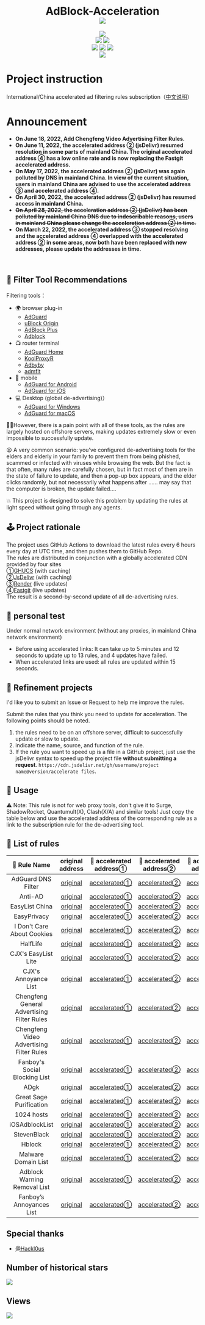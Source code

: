 <div align="center">
<h1 align="center">AdBlock-Acceleration<br><img align='middle' src='https://anay.cosr.eu.org/?text=Silentely/AdBlock-Acceleration'></img></h1>
<img align='middle' src='https://anay.cosr.eu.org/?repo=Silentely/AdBlock-Acceleration'></img>
<br>
<img src="https://img.shields.io/github/forks/Silentely/AdBlock-Acceleration?color=orange">
<img src="https://img.shields.io/github/issues/Silentely/AdBlock-Acceleration?color=green">
<br>
<img src="https://img.shields.io/github/license/Silentely/AdBlock-Acceleration?color=ff69b4">
<img src="https://img.shields.io/github/languages/code-size/Silentely/AdBlock-Acceleration?color=blueviolet">
<img src="https://img.shields.io/badge/dynamic/json?label=GitHub%20Followers&query=%24.data.totalSubs&url=https%3A%2F%2Fapi.spencerwoo.com%2Fsubstats%2F%3Fsource%3Dgithub%26queryKey%3DSilentely&labelColor=282c34&color=181717&logo=github&longCache=true "关注数量">
<br>
<img src="https://app.fossa.com/api/projects/git%2Bgithub.com%2FSilentely%2FAdBlock-Acceleration.svg?type=small">
</div>

# Project instruction 

International/China accelerated ad filtering rules subscription（[中文说明](https://github.com/Silentely/AdBlock-Acceleration/blob/main/README_CN.md)）

# Announcement  

* **On June 18, 2022, Add Chengfeng Video Advertising Filter Rules.**    
* **On June 11, 2022, the accelerated address ② (jsDelivr) resumed resolution in some parts of mainland China. The original accelerated address ④ has a low online rate and is now replacing the Fastgit accelerated address.**    
* **On May 17, 2022, the accelerated address ② (jsDelivr) was again polluted by DNS in mainland China. In view of the current situation, users in mainland China are advised to use the accelerated address ③ and accelerated address ④.**    
* **On April 30, 2022, the accelerated address ② (jsDelivr) has resumed access in mainland China.**  
* **~~On April 28, 2022, the acceleration address ② (jsDelivr) has been polluted by mainland China DNS due to indescribable reasons, users in mainland China please change the acceleration address ② in time.~~**    
* **On March 22, 2022, the accelerated address ③ stopped resolving and the accelerated address ④ overlapped with the accelerated address ② in some areas, now both have been replaced with new addresses, please update the addresses in time.**    
<br/>

## 🔖 Filter Tool Recommendations

Filtering tools：
* 🌍 browser plug-in
  * [AdGuard](https://adguard.com)
  * [uBlock Origin](https://github.com/gorhill/uBlock)
  * [AdBlock Plus](https://adblockplus.org)
  * [Adblock](https://getadblock.com)
* 📺 router terminal
  * [AdGuard Home](https://adguard.com/zh_cn/adguard-home/overview.html)
  * [KoolProxyR](https://github.com/user1121114685/koolproxyR)
  * [Adbyby](http://www.adbyby.com/)
  * [admflt](http://www.admflt.com)
* 📱 mobile 
  * [AdGuard for Android](https://adguard.com/zh_cn/adguard-android/overview.html)
  * [AdGuard for iOS](https://adguard.com/zh_cn/adguard-ios/overview.html)
* 💻 Desktop (global de-advertising)）
  * [AdGuard for Windows](https://adguard.com/zh_cn/adguard-windows/overview.html)
  * [AdGuard for macOS](https://adguard.com/zh_cn/adguard-mac/overview.html)
  
🙅‍♂️However, there is a pain point with all of these tools, as the rules are largely hosted on offshore servers, making updates extremely slow or even impossible to successfully update.

😫 A very common scenario: you've configured de-advertising tools for the elders and elderly in your family to prevent them from being phished, scammed or infected with viruses while browsing the web. But the fact is that often, many rules are carefully chosen, but in fact most of them are in the state of failure to update, and then a pop-up box appears, and the elder clicks randomly, but not necessarily what happens after ...... may say that the computer is broken, the update failed....

💥 This project is designed to solve this problem by updating the rules at light speed without going through any agents.

## 🕹 Project rationale
The project uses GitHub Actions to download the latest rules every 6 hours every day at UTC time, and then pushes them to GitHub Repo.  
The rules are distributed in conjunction with a globally accelerated CDN provided by four sites  
①[GHUCS](https://raw.githubusercontents.com) (with caching)  
②[JsDelivr](https://www.jsdelivr.com) (with caching)   
③[Render](https://render.com) (live updates)   
④[Fastgit](https://raw.fastgit.org) (live updates)  
The result is a second-by-second update of all de-advertising rules.

## 🧪 personal test
Under normal network environment (without any proxies, in mainland China network environment)
* Before using accelerated links: It can take up to 5 minutes and 12 seconds to update up to 13 rules, and 4 updates have failed.
* When accelerated links are used: all rules are updated within 15 seconds.

## 🚛 Refinement projects
I'd like you to submit an Issue or Request to help me improve the rules.

Submit the rules that you think you need to update for acceleration. The following points should be noted.

1. the rules need to be on an offshore server, difficult to successfully update or slow to update.
2. indicate the name, source, and function of the rule.
3. If the rule you want to speed up is a file in a GitHub project, just use the jsDelivr syntax to speed up the project file **without submitting a request**.
`https://cdn.jsdelivr.net/gh/username/project name@version/accelerate files`.

## 🍔 Usage
⚠️ Note: This rule is not for web proxy tools, don't give it to Surge, ShadowRocket, Quantumult(X), Clash(X/A) and similar tools!
Just copy the table below and use the accelerated address of the corresponding rule as a link to the subscription rule for the de-advertising tool.

## 📃 List of rules

|  🥑 Rule Name   |    original address  | 🚀 accelerated address①    | 🚀 accelerated address②    | 🚀 accelerated address③    | 🚀 accelerated address④    |
|  :----:  | :----:  | :----:  | :----:  | :----:  | :----:  |
| AdGuard DNS Filter | [original](https://adguardteam.github.io/AdGuardSDNSFilter/Filters/filter.txt) | [accelerated①](https://raw.githubusercontents.com/Silentely/AdBlock-Acceleration/main/AdGuard_Simplified_Domain_Names_Filter.txt) | [accelerated②](https://cdn.jsdelivr.net/gh/Silentely/AdBlock-Acceleration/AdGuard_Simplified_Domain_Names_Filter.txt) | [accelerated③](https://raw.cosr.eu.org/AdGuard_Simplified_Domain_Names_Filter.txt) | [accelerated④](https://raw.fastgit.org/Silentely/AdBlock-Acceleration/main/AdGuard_Simplified_Domain_Names_Filter.txt) |
| Anti-AD | [original](https://anti-ad.net/easylist.txt) | [accelerated①](https://raw.githubusercontents.com/Silentely/AdBlock-Acceleration/main/Anti_AD_Easylist.txt) | [accelerated②](https://cdn.jsdelivr.net/gh/Silentely/AdBlock-Acceleration/Anti_AD_Easylist.txt) | [accelerated③](https://raw.cosr.eu.org/Anti_AD_Easylist.txt) | [accelerated④](https://raw.fastgit.org/Silentely/AdBlock-Acceleration/main/Anti_AD_Easylist.txt) |
| EasyList China | [original](https://easylist-downloads.adblockplus.org/easylistchina.txt) | [accelerated①](https://raw.githubusercontents.com/Silentely/AdBlock-Acceleration/main/EasyList_China.txt) | [accelerated②](https://cdn.jsdelivr.net/gh/Silentely/AdBlock-Acceleration/EasyList_China.txt) | [accelerated③](https://raw.cosr.eu.org/EasyList_China.txt) | [accelerated④](https://raw.fastgit.org/Silentely/AdBlock-Acceleration/main/EasyList_China.txt) |
| EasyPrivacy | [original](https://easylist-downloads.adblockplus.org/easyprivacy.txt) | [accelerated①](https://raw.githubusercontents.com/Silentely/AdBlock-Acceleration/main/EasyPrivacy.txt) | [accelerated②](https://cdn.jsdelivr.net/gh/Silentely/AdBlock-Acceleration/EasyPrivacy.txt) | [accelerated③](https://raw.cosr.eu.org/EasyPrivacy.txt) | [accelerated④](https://raw.fastgit.org/Silentely/AdBlock-Acceleration/main/EasyPrivacy.txt) |
| I Don't Care About Cookies | [original](https://www.i-dont-care-about-cookies.eu/abp) | [accelerated①](https://raw.githubusercontents.com/Silentely/AdBlock-Acceleration/main/I_dont_care_about_cookies.txt) | [accelerated②](https://cdn.jsdelivr.net/gh/Silentely/AdBlock-Acceleration/I_dont_care_about_cookies.txt) | [accelerated③](https://raw.cosr.eu.org/I_dont_care_about_cookies.txt) | [accelerated④](https://raw.fastgit.org/Silentely/AdBlock-Acceleration/main/I_dont_care_about_cookies.txt) |
| HalfLife | [original](https://raw.githubusercontent.com/o0HalfLife0o/list/main/ad.txt) | [accelerated①](https://raw.githubusercontents.com/Silentely/AdBlock-Acceleration/main/HalfLife.txt) | [accelerated②](https://cdn.jsdelivr.net/gh/Silentely/AdBlock-Acceleration/HalfLife.txt ) | [accelerated③](https://raw.cosr.eu.org/HalfLife.txt ) | [accelerated④](https://raw.fastgit.org/Silentely/AdBlock-Acceleration/main/HalfLife.txt ) |
| CJX's EasyList Lite | [original](https://raw.githubusercontent.com/cjx82630/cjxlist/main/cjxlist.txt) | [accelerated①](https://raw.githubusercontents.com/Silentely/AdBlock-Acceleration/main/CJX's_EasyList_Lite.txt) | [accelerated②](https://cdn.jsdelivr.net/gh/Silentely/AdBlock-Acceleration/CJX's_EasyList_Lite.txt) | [accelerated③](https://raw.cosr.eu.org/CJX's_EasyList_Lite.txt) | [accelerated④](https://raw.fastgit.org/Silentely/AdBlock-Acceleration/main/CJX's_EasyList_Lite.txt) |
| CJX's Annoyance List | [original](https://raw.githubusercontent.com/cjx82630/cjxlist/main/cjx-annoyance.txt) | [accelerated①](https://raw.githubusercontents.com/Silentely/AdBlock-Acceleration/main/CJX's_Annoyance_List.txt) | [accelerated②](https://cdn.jsdelivr.net/gh/Silentely/AdBlock-Acceleration/CJX's_Annoyance_List.txt) | [accelerated③](https://raw.cosr.eu.org/CJX's_Annoyance_List.txt) | [accelerated④](https://raw.fastgit.org/Silentely/AdBlock-Acceleration/main/CJX's_Annoyance_List.txt) |
| Chengfeng General Advertising Filter Rules | [original](https://raw.githubusercontent.com/xinggsf/Adblock-Plus-Rule/master/rule.txt) | [accelerated①](https://raw.githubusercontents.com/Silentely/AdBlock-Acceleration/main/Xinggsf_rule.txt) | [accelerated②](https://cdn.jsdelivr.net/gh/Silentely/AdBlock-Acceleration/Xinggsf_rule.txt) | [accelerated③](https://raw.cosr.eu.org/Xinggsf_rule.txt) | [accelerated④](https://raw.fastgit.org/Silentely/AdBlock-Acceleration/main/Xinggsf_rule.txt) |
| Chengfeng Video Advertising Filter Rules | [original](https://raw.githubusercontent.com/xinggsf/Adblock-Plus-Rule/master/mv.txt) | [accelerated①](https://raw.githubusercontents.com/Silentely/AdBlock-Acceleration/main/Xinggsf_mv.txt) | [accelerated②](https://cdn.jsdelivr.net/gh/Silentely/AdBlock-Acceleration/Xinggsf_mv.txt) | [accelerated③](https://raw.cosr.eu.org/Xinggsf_mv.txt) | [accelerated④](https://raw.fastgit.org/Silentely/AdBlock-Acceleration/main/Xinggsf_mv.txt) |
| Fanboy's Social Blocking List | [original](https://easylist-downloads.adblockplus.org/fanboy-social.txt) | [accelerated①](https://raw.githubusercontents.com/Silentely/AdBlock-Acceleration/main/Fanboy-social.txt) | [accelerated②](https://cdn.jsdelivr.net/gh/Silentely/AdBlock-Acceleration/Fanboy-social.txt) | [accelerated③](https://raw.cosr.eu.org/Fanboy-social.txt) | [accelerated④](https://raw.fastgit.org/Silentely/AdBlock-Acceleration/main/Fanboy-social.txt) |
| ADgk | [original](https://banbendalao.coding.net/p/adgk/d/ADgk/git/raw/main/ADgk.txt) | [accelerated①](https://raw.githubusercontents.com/Silentely/AdBlock-Acceleration/main/ADgk.txt) | [accelerated②](https://cdn.jsdelivr.net/gh/Silentely/AdBlock-Acceleration/ADgk.txt) | [accelerated③](https://raw.cosr.eu.org/ADgk.txt) | [accelerated④](https://raw.fastgit.org/Silentely/AdBlock-Acceleration/main/ADgk.txt) |
| Great Sage Purification | [original](https://raw.githubusercontent.com/jdlingyu/ad-wars/main/hosts) | [accelerated①](https://raw.githubusercontents.com/Silentely/AdBlock-Acceleration/main/ds_hosts.txt) | [accelerated②](https://cdn.jsdelivr.net/gh/Silentely/AdBlock-Acceleration/ds_hosts.txt) | [accelerated③](https://raw.cosr.eu.org/ds_hosts.txt) | [accelerated④](https://raw.fastgit.org/Silentely/AdBlock-Acceleration/main/ds_hosts.txt) |
| 1024 hosts | [original](https://raw.githubusercontent.com/Goooler/1024_hosts/main/hosts) | [accelerated①](https://raw.githubusercontents.com/Silentely/AdBlock-Acceleration/main/1024_hosts.txt) | [accelerated②](https://cdn.jsdelivr.net/gh/Silentely/AdBlock-Acceleration/1024_hosts.txt) | [accelerated③](https://raw.cosr.eu.org/1024_hosts.txt) | [accelerated④](https://raw.fastgit.org/Silentely/AdBlock-Acceleration/main/1024_hosts.txt) |
| iOSAdblockList | [original](https://raw.githubusercontent.com/BlackJack8/iOSAdblockList/main/Hosts.txt) | [accelerated①](https://raw.githubusercontents.com/Silentely/AdBlock-Acceleration/main/iPv4_hosts.txt) | [accelerated②](https://cdn.jsdelivr.net/gh/Silentely/AdBlock-Acceleration/iPv4_hosts.txt) | [accelerated③](https://raw.cosr.eu.org/iPv4_hosts.txt) | [accelerated④](https://raw.fastgit.org/Silentely/AdBlock-Acceleration/main/iPv4_hosts.txt) |
| StevenBlack | [original](https://raw.githubusercontent.com/StevenBlack/hosts/main/hosts) | [accelerated①](https://raw.githubusercontents.com/Silentely/AdBlock-Acceleration/main/Steven_hosts) | [accelerated②](https://cdn.jsdelivr.net/gh/Silentely/AdBlock-Acceleration/Steven_hosts) | [accelerated③](https://raw.cosr.eu.org/Steven_hosts) | [accelerated④](https://raw.fastgit.org/Silentely/AdBlock-Acceleration/main/Steven_hosts) |
| Hblock | [original](https://hblock.molinero.dev/hosts) | [accelerated①](https://raw.githubusercontents.com/Silentely/AdBlock-Acceleration/main/Hblock_hosts) | [accelerated②](https://cdn.jsdelivr.net/gh/Silentely/AdBlock-Acceleration/Hblock_hosts) | [accelerated③](https://raw.cosr.eu.org/Hblock_hosts) | [accelerated④](https://raw.fastgit.org/Silentely/AdBlock-Acceleration/main/Hblock_hosts) | [accelerated④](https://raw.fastgit.org/Silentely/AdBlock-Acceleration/main/Hblock_hosts) |
| Malware Domain List | [original](https://www.malwaredomainlist.com/hostslist/hosts.txt) | [accelerated①](https://raw.githubusercontents.com/Silentely/AdBlock-Acceleration/main/Malware_host.txt) | [accelerated②](https://cdn.jsdelivr.net/gh/Silentely/AdBlock-Acceleration/Malware_host.txt) | [accelerated③](https://raw.cosr.eu.org/Malware_host.txt) | [accelerated④](https://raw.fastgit.org/Silentely/AdBlock-Acceleration/main/Malware_host.txt) |
| Adblock Warning Removal List | [original](https://easylist-downloads.adblockplus.org/antiadblockfilters.txt) | [accelerated①](https://raw.githubusercontents.com/Silentely/AdBlock-Acceleration/main/antiadblockfilters.txt) | [accelerated②](https://cdn.jsdelivr.net/gh/Silentely/AdBlock-Acceleration/antiadblockfilters.txt) | [accelerated③](https://raw.cosr.eu.org/antiadblockfilters.txt) | [accelerated④](https://raw.fastgit.org/Silentely/AdBlock-Acceleration/main/antiadblockfilters.txt) |
| Fanboy’s Annoyances List | [original](https://easylist-downloads.adblockplus.org/fanboy-annoyance.txt) | [accelerated①](https://raw.githubusercontents.com/Silentely/AdBlock-Acceleration/main/fanboy-annoyance.txt) | [accelerated②](https://cdn.jsdelivr.net/gh/Silentely/AdBlock-Acceleration/fanboy-annoyance.txt) | [accelerated③](https://raw.cosr.eu.org/fanboy-annoyance.txt) | [accelerated④](https://raw.fastgit.org/Silentely/AdBlock-Acceleration/main/fanboy-annoyance.txt) |


##    Special thanks

* [@Hackl0us](https://github.com/Hackl0us)


## Number of historical stars
![](https://starchart.cc/Silentely/AdBlock-Acceleration.svg)

## Views
![](http://profile-counter.glitch.me/Silentely/count.svg)



